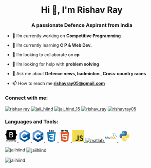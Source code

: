 <h1 align="center">Hi 👋, I'm Rishav Ray</h1>
<h3 align="center">A passionate Defence Aspirant from India</h3>



- 🔭 I’m currently working on **Competitive Programming**

- 🌱 I’m currently learning **C P & Web Dev.**

- 👯 I’m looking to collaborate on **cp**

- 🤝 I’m looking for help with **problem solving**

- 💬 Ask me about **Defence news, badminton , Cross-country races**

- 📫 How to reach me **rishavray05@gmail.com**

<h3 align="left">Connect with me:</h3>
<p align="left">
<a href="https://linkedin.com/in/rishav ray" target="blank"><img align="center" src="https://raw.githubusercontent.com/rahuldkjain/github-profile-readme-generator/master/src/images/icons/Social/linked-in-alt.svg" alt="rishav ray" height="30" width="40" /></a>
<a href="https://instagram.com/jaii_hiind" target="blank"><img align="center" src="https://raw.githubusercontent.com/rahuldkjain/github-profile-readme-generator/master/src/images/icons/Social/instagram.svg" alt="jaii_hiind" height="30" width="40" /></a>
<a href="https://www.codechef.com/users/jai_hind_15" target="blank"><img align="center" src="https://cdn.jsdelivr.net/npm/simple-icons@3.1.0/icons/codechef.svg" alt="jai_hind_15" height="30" width="40" /></a>
<a href="https://codeforces.com/profile/rishav_ray" target="blank"><img align="center" src="https://raw.githubusercontent.com/rahuldkjain/github-profile-readme-generator/master/src/images/icons/Social/codeforces.svg" alt="rishav_ray" height="30" width="40" /></a>
<a href="https://www.leetcode.com/rishavray05" target="blank"><img align="center" src="https://raw.githubusercontent.com/rahuldkjain/github-profile-readme-generator/master/src/images/icons/Social/leet-code.svg" alt="rishavray05" height="30" width="40" /></a>
</p>

<h3 align="left">Languages and Tools:</h3>
<p align="left"> <a href="https://getbootstrap.com" target="_blank" rel="noreferrer"> <img src="https://raw.githubusercontent.com/devicons/devicon/master/icons/bootstrap/bootstrap-plain-wordmark.svg" alt="bootstrap" width="40" height="40"/> </a> <a href="https://www.cprogramming.com/" target="_blank" rel="noreferrer"> <img src="https://raw.githubusercontent.com/devicons/devicon/master/icons/c/c-original.svg" alt="c" width="40" height="40"/> </a> <a href="https://www.w3schools.com/cpp/" target="_blank" rel="noreferrer"> <img src="https://raw.githubusercontent.com/devicons/devicon/master/icons/cplusplus/cplusplus-original.svg" alt="cplusplus" width="40" height="40"/> </a> <a href="https://www.w3schools.com/css/" target="_blank" rel="noreferrer"> <img src="https://raw.githubusercontent.com/devicons/devicon/master/icons/css3/css3-original-wordmark.svg" alt="css3" width="40" height="40"/> </a> <a href="https://www.w3.org/html/" target="_blank" rel="noreferrer"> <img src="https://raw.githubusercontent.com/devicons/devicon/master/icons/html5/html5-original-wordmark.svg" alt="html5" width="40" height="40"/> </a> <a href="https://developer.mozilla.org/en-US/docs/Web/JavaScript" target="_blank" rel="noreferrer"> <img src="https://raw.githubusercontent.com/devicons/devicon/master/icons/javascript/javascript-original.svg" alt="javascript" width="40" height="40"/> </a> <a href="https://www.mathworks.com/" target="_blank" rel="noreferrer"> <img src="https://upload.wikimedia.org/wikipedia/commons/2/21/Matlab_Logo.png" alt="matlab" width="40" height="40"/> </a> <a href="https://www.mysql.com/" target="_blank" rel="noreferrer"> <img src="https://raw.githubusercontent.com/devicons/devicon/master/icons/mysql/mysql-original-wordmark.svg" alt="mysql" width="40" height="40"/> </a> <a href="https://www.python.org" target="_blank" rel="noreferrer"> <img src="https://raw.githubusercontent.com/devicons/devicon/master/icons/python/python-original.svg" alt="python" width="40" height="40"/> </a> </p>

<p><img align="left" src="https://github-readme-stats.vercel.app/api/top-langs?username=jaiihiind&show_icons=true&locale=en&layout=compact" alt="jaiihiind" /></p>

<p>&nbsp;<img align="center" src="https://github-readme-stats.vercel.app/api?username=jaiihiind&show_icons=true&locale=en" alt="jaiihiind" /></p>

<p><img align="center" src="https://github-readme-streak-stats.herokuapp.com/?user=jaiihiind&" alt="jaiihiind" /></p>
